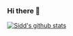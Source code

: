 ### Hi there 👋

<!--
**ssrivatsa-oceaneering/ssrivatsa-oceaneering** is a ✨ _special_ ✨ repository because its `README.md` (this file) appears on your GitHub profile.

Here are some ideas to get you started:

- 🔭 I’m currently working on ...
- 🌱 I’m currently learning ...
- 👯 I’m looking to collaborate on ...
- 🤔 I’m looking for help with ...
- 💬 Ask me about ...
- 📫 How to reach me: ...
- 😄 Pronouns: ...
- ⚡ Fun fact: ...
-->
[![Sidd's github stats](https://github-readme-stats.vercel.app/api?username=facontidavide&show_icons=true&theme=radical)](https://github.com/anuraghazra/github-readme-stats)
